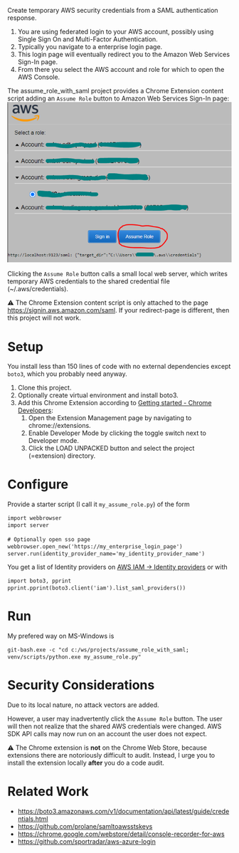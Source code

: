Create temporary AWS security credentials from a SAML authentication response.

1. You are using federated login to your AWS account, possibly using Single Sign On and Multi-Factor Authentication.
2. Typically you navigate to a enterprise login page.
3. This login page will eventually redirect you to the Amazon Web Services Sign-In page.
4. From there you select the AWS account and role for which to open the AWS Console.

The assume_role_with_saml project provides a Chrome Extension content script adding an `Assume Role` button to Amazon Web
Services Sign-In page:
![signin.png](signin.png)

Clicking the `Assume Role` button calls a small local web server, which writes temporary AWS credentials to the shared
credential file (~/.aws/credentials).

⚠ The Chrome Extension content script is only attached to the page https://signin.aws.amazon.com/saml.
If your redirect-page is different, then this project will not work.

# Setup

You install less than 150 lines of code with no external dependencies except `boto3`, which you probably need anyway.

1. Clone this project.
2. Optionally create virtual environment and install boto3.
3. Add this Chrome Extension according to [Getting started - Chrome Developers](https://developer.chrome.com/docs/extensions/mv2/getstarted/#manifest):
    1. Open the Extension Management page by navigating to chrome://extensions.
    2. Enable Developer Mode by clicking the toggle switch next to Developer mode.
    3. Click the LOAD UNPACKED button and select the project (=extension) directory.

# Configure

Provide a starter script (I call it `my_assume_role.py`) of the form

````
import webbrowser
import server

# Optionally open sso page
webbrowser.open_new('https://my_enterprise_login_page')
server.run(identity_provider_name='my_identity_provider_name')
````

You get a list of Identity providers on [AWS IAM -> Identity providers](https://console.aws.amazon.com/iamv2/home?#/identity_providers)
or with

````
import boto3, pprint
pprint.pprint(boto3.client('iam').list_saml_providers())
````

# Run

My prefered way on MS-Windows is
````
git-bash.exe -c "cd c:/ws/projects/assume_role_with_saml; venv/scripts/python.exe my_assume_role.py"
````

# Security Considerations

Due to its local nature, no attack vectors are added.

However, a user may inadvertently click the `Assume Role` button. The user will then not realize that the
shared AWS credentials were changed. AWS SDK API calls may now run on an account the user does not expect.

⚠ The Chrome extension is **not** on the Chrome Web Store, because extensions there are notoriously difficult to audit.
Instead, I urge you to install the extension locally **after** you do a code audit.  

# Related Work

* https://boto3.amazonaws.com/v1/documentation/api/latest/guide/credentials.html
* https://github.com/prolane/samltoawsstskeys
* https://chrome.google.com/webstore/detail/console-recorder-for-aws
* https://github.com/sportradar/aws-azure-login
